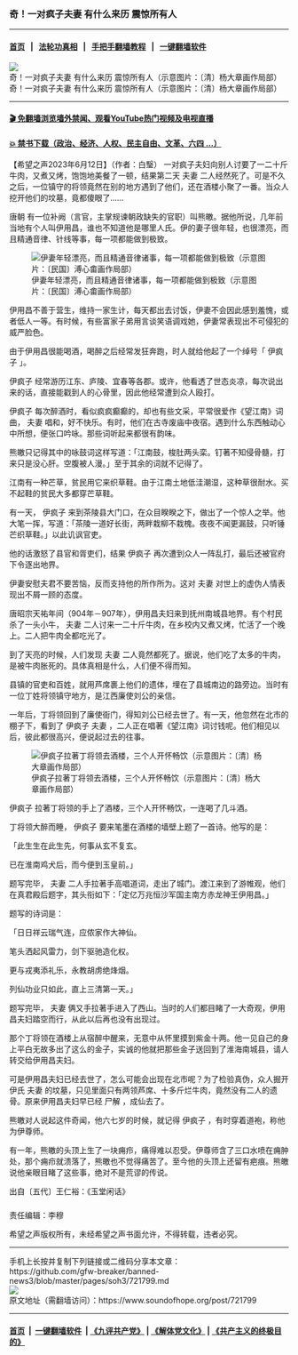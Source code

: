 ### 奇！一对疯子夫妻 有什么来历 震惊所有人
------------------------

#### [首页](https://github.com/gfw-breaker/banned-news3/blob/master/README.md) &nbsp;&nbsp;|&nbsp;&nbsp; [法轮功真相](https://github.com/begood0513/basic/blob/master/README.md)  &nbsp;&nbsp;|&nbsp;&nbsp; [手把手翻墙教程](https://github.com/gfw-breaker/guides/wiki)  &nbsp;&nbsp;|&nbsp;&nbsp; [一键翻墙软件](https://github.com/gfw-breaker/nogfw/blob/master/README.md)  



<div><img alt="奇！一对疯子夫妻 有什么来历 震惊所有人（示意图片：〔清〕杨大章画作局部）" src="https://img.soundofhope.org/2023-05/1684703676904.jpg"/>
<br/><figcaption class="caption">
 奇！一对疯子夫妻 有什么来历 震惊所有人（示意图片：〔清〕杨大章画作局部）
</figcaption></div><hr/>

#### [ 🎬  免翻墙浏览墙外禁闻、观看YouTube热门视频及电视直播](https://github.com/gfw-breaker/HelloWorld)

#### [ 💥  禁书下载（政治、经济、人权、民主自由、文革、六四 ...）](https://github.com/gfw-breaker/books/blob/master/README.md)

<div><div class="Content__Wrapper sc-1bvya0-0 elmmKw article_body" data-checkusr="" itemprop="articleBody">
 <div id="post_place_1">
 </div>
 <p class="meta-top">
  <span class="meta">
   【希望之声2023年6月12日】（作者：白瑿）
  </span>
  一对疯子夫妇向别人讨要了一二十斤牛肉，又煮又烤，饱饱地美餐了一顿，结果第二天
  <ok href="/term/6364">
   夫妻
  </ok>
  二人经然死了。可是不久之后，一位镇守的将领竟然在别的地方遇到了他们，还在酒楼小聚了一番。当众人挖开他们的坟墓，竟都傻眼了……
 </p>
 <p>
  <ok href="/term/15184">
   唐朝
  </ok>
  有一位补阙（言官，主掌规谏朝政缺失的官职）叫熊皦。据他所说，几年前当地有个人叫伊用昌，谁也不知道他是哪里人氏。伊的妻子很年轻，也很漂亮，而且精通音律、针线等事，每一项都能做到极致。
 </p>
 <figure class="OImage__StyledFigure-sc-1lfley0-0 jWYblU">
  <img alt="伊妻年轻漂亮，而且精通音律诸事，每一项都能做到极致（示意图片：〔民国〕溥心畬画作局部）" src="https://img.soundofhope.org/2023-05/1684703210445.jpg"/>
  <br/><figcaption>
   伊妻年轻漂亮，而且精通音律诸事，每一项都能做到极致（示意图片：〔民国〕溥心畬画作局部）
  </figcaption>
 </figure>
 <p>
  伊用昌不善于营生，维持一家生计，每天都出去讨饭，伊妻不会因此感到羞愧，或者低人一等。有时候，有些富家子弟用言谈笑语调戏她，伊妻常表现出不可侵犯的威严脸色。
 </p>
 <p>
  由于伊用昌很能喝酒，喝醉之后经常发狂奔跑，时人就给他起了一个绰号「
  <ok href="/term/872801">
   伊疯子
  </ok>
  」。
 </p>
 <p>
  <ok href="/term/872801">
   伊疯子
  </ok>
  经常游历江东、庐陵、宜春等各郡。或许，他看透了世态炎凉，每次说出来的话，直接能戳到人的心骨里，因此他经常遭到众人殴打。
 </p>
 <p>
  <ok href="/term/872801">
   伊疯子
  </ok>
  每次醉酒时，看似疯疯癫癫的，却也有些文采，平常很爱作《望江南》词曲，
  <ok href="/term/6364">
   夫妻
  </ok>
  唱和，好不快乐。有时，他们在古寺废庙中夜宿。遇到什么东西触动心中所想，便张口吟咏。那些词听起来都很有韵味。
 </p>
 <p>
  熊皦只记得其中的咏鼓词这样写道：「江南鼓，梭肚两头栾。钉著不知侵骨髓，打来只是没心肝。空腹被人漫。」至于其余的词就不记得了。
 </p>
 <p>
  江南有一种芒草，贫民用它来织草鞋。由于江南土地低洼潮湿，这种草很耐水。买不起鞋的贫民大多都穿芒草鞋。
 </p>
 <p>
  有一天，
  <ok href="/term/872801">
   伊疯子
  </ok>
  来到茶陵县大门口，在众目睽睽之下，做出了一个惊人之举。他大笔一挥，写道：「茶陵一道好长街，两畔栽柳不栽槐。夜夜不闻更漏鼓，只听锤芒织草鞋。」以此讥讽官吏。
 </p>
 <p>
  他的话激怒了县官和胥吏们，结果
  <ok href="/term/872801">
   伊疯子
  </ok>
  再次遭到众人一阵乱打，最后还被官府下令逐出地界。
 </p>
 <p>
  伊妻安慰夫君不要苦恼，反而支持他的所作所为。这对
  <ok href="/term/6364">
   夫妻
  </ok>
  对世上的虚伪人情表现出不屑一顾的态度。
 </p>
 <p>
  唐昭宗天祐年间（904年－907年），伊用昌夫妇来到抚州南城县地界。有个村民杀了一头小牛，
  <ok href="/term/6364">
   夫妻
  </ok>
  二人讨来一二十斤牛肉，在乡校内又煮又烤，忙活了一个晚上。二人把牛肉全都吃光了。
 </p>
 <p>
  到了天亮的时候，人们发现
  <ok href="/term/6364">
   夫妻
  </ok>
  二人竟然都死了。据说，他们吃了太多的牛肉，是被牛肉胀死的。具体真相是什么，人们便不得而知。
 </p>
 <p>
  县镇的官吏和百姓，就用芦席裹上他们的遗体，埋在了县城南边的路旁边。当时有一位丁姓将领镇守地方，是江西廉使刘公的亲信。
 </p>
 <p>
  一年后，丁将领回到了廉使衙门，得知刘公已经去世了。有一天，他忽然在北市的棚子下，看到了
  <ok href="/term/872801">
   伊疯子
  </ok>
  <ok href="/term/6364">
   夫妻
  </ok>
  ，二人正在唱著《望江南》词讨钱呢。他们相见以后，彼此都很高兴，便说起过去的往事。
 </p>
 <figure class="OImage__StyledFigure-sc-1lfley0-0 jWYblU">
  <img alt="伊疯子拉著丁将领去酒楼，三个人开怀畅饮（示意图片：〔清〕杨大章画作局部）" src="https://img.soundofhope.org/2023-05/1684703495078.jpg"/>
  <br/><figcaption>
   伊疯子拉著丁将领去酒楼，三个人开怀畅饮（示意图片：〔清〕杨大章画作局部）
  </figcaption>
 </figure>
 <p>
  <ok href="/term/872801">
   伊疯子
  </ok>
  拉著丁将领的手上了酒楼，三个人开怀畅饮，一连喝了几斗酒。
 </p>
 <p>
  丁将领大醉而睡，
  <ok href="/term/872801">
   伊疯子
  </ok>
  要来笔墨在酒楼的墙壁上题了一首诗。他写的是：
 </p>
 <p>
  「此生生在此生先，何事从玄不复玄。
 </p>
 <p>
  已在淮南鸡犬后，而今便到玉皇前。」
 </p>
 <p>
  题写完毕，
  <ok href="/term/6364">
   夫妻
  </ok>
  二人手拉著手高唱道词，走出了城门。渡江来到了游帷观，他们在真君殿后题字，其头衔如下：「定亿万兆恒沙军国主南方赤龙神王伊用昌。」
 </p>
 <p>
  题写的诗词是：
 </p>
 <p>
  「日日祥云瑞气连，应侬家作大神仙。
 </p>
 <p>
  笔头洒起风雷力，剑下驱驰造化权。
 </p>
 <p>
  更与戎夷添礼乐，永教胡虏绝烽烟。
 </p>
 <p>
  列仙功业只如此，直上三清第一天。」
 </p>
 <p>
  题写完毕，
  <ok href="/term/6364">
   夫妻
  </ok>
  俩又手拉著手进入了西山。当时的人们都目睹了一大奇观，伊用昌夫妇踏空而行，从此以后再也没有出现过。
 </p>
 <p>
  那个丁将领在酒楼上从宿醉中醒来，无意中从怀里摸到紫金十两。他一见自己的身上平白无故多出了这么的金子，实诚的他就把那些金子送回到了淮海南城县，请人转交给伊用昌夫妇。
 </p>
 <p>
  可是伊用昌夫妇已经去世了，怎么可能会出现在北市呢？为了检验真伪，众人掘开伊氏
  <ok href="/term/6364">
   夫妻
  </ok>
  的坟墓，只见里面只有两领芦席、十多斤烂牛肉，竟然没有二人的遗骨。原来伊用昌夫妇早已经
  <ok href="/term/807618">
   尸解
  </ok>
  ，成仙去了。
 </p>
 <p>
  熊皦对人说起这件奇闻，他六七岁的时候，就记得
  <ok href="/term/872801">
   伊疯子
  </ok>
  ，有时穿着道袍，称他为伊尊师。
 </p>
 <p>
  有一年，熊皦的头顶上生了一块痈疖，痛得难以忍受。伊尊师含了三口水喷在痈肿处，那个痈疖就溃落了，熊皦也不觉得痛苦了。至今他的头顶上还留有疤痕。熊皦说他亲眼目睹了这些事，绝对不是荒谬的传说。
 </p>
 <p>
  出自〔五代〕王仁裕：《玉堂闲话》
 </p>
 <h3>
 </h3>
 <p class="meta-btm">
  责任编辑：李穆
 </p>
 <p class="meta-btm">
  希望之声版权所有，未经希望之声书面允许，不得转载，违者必究。
 </p>
</div>
</div>
<hr/>
手机上长按并复制下列链接或二维码分享本文章：<br/>
https://github.com/gfw-breaker/banned-news3/blob/master/pages/soh3/721799.md <br/>
<a href='https://github.com/gfw-breaker/banned-news3/blob/master/pages/soh3/721799.md'><img src='https://github.com/gfw-breaker/banned-news3/blob/master/pages/soh3/721799.md.png'/></a> <br/>
原文地址（需翻墙访问）：https://www.soundofhope.org/post/721799


------------------------
#### [首页](https://github.com/gfw-breaker/banned-news3/blob/master/README.md) &nbsp;|&nbsp; [一键翻墙软件](https://github.com/gfw-breaker/nogfw/blob/master/README.md) &nbsp;| [《九评共产党》](https://github.com/gfw-breaker/9ping.md/blob/master/README.md#九评之一评共产党是什么) | [《解体党文化》](https://github.com/gfw-breaker/jtdwh.md/blob/master/README.md) | [《共产主义的终极目的》](https://github.com/gfw-breaker/gczydzjmd.md/blob/master/README.md)


<img src='http://gfw-breaker.win/banned-news3/pages/soh3/721799.md' width='0px' height='0px'/>